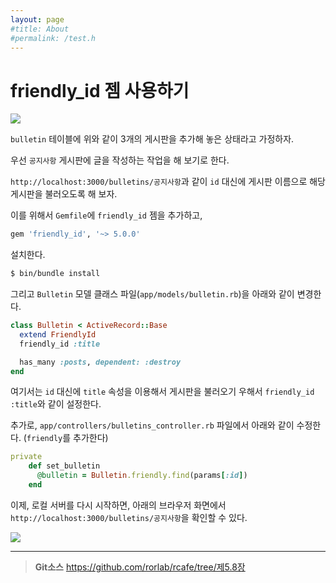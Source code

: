 ```yaml
---
layout: page
#title: About
#permalink: /test.h
---
```


# friendly_id 젬 사용하기

![](http://i1373.photobucket.com/albums/ag392/rorlab/Photobucket%20Desktop%20-%20RORLAB/rcafe/2014-05-09_10-17-19_zps94af68c8.png)

`bulletin` 테이블에 위와 같이 3개의 게시판을 추가해 놓은 상태라고 가정하자.

우선 `공지사항` 게시판에 글을 작성하는 작업을 해 보기로 한다.

`http://localhost:3000/bulletins/공지사항`과 같이 `id` 대신에 게시판 이름으로 해당 게시판을 불러오도록 해 보자.

이를 위해서 `Gemfile`에 `friendly_id` 젬을 추가하고,

```ruby
gem 'friendly_id', '~> 5.0.0'
```

설치한다.

```bash
$ bin/bundle install
```

그리고 `Bulletin` 모델 클래스 파일(`app/models/bulletin.rb`)을 아래와 같이 변경한다.

```ruby
class Bulletin < ActiveRecord::Base
  extend FriendlyId
  friendly_id :title

  has_many :posts, dependent: :destroy
end
```

여기서는 `id` 대신에 `title` 속성을 이용해서 게시판을 불러오기 우해서 `friendly_id :title`와 같이 설정한다.

추가로, `app/controllers/bulletins_controller.rb` 파일에서 아래와 같이 수정한다. (`friendly`를 추가한다)

```ruby
private
    def set_bulletin
      @bulletin = Bulletin.friendly.find(params[:id])
    end
```

이제, 로컬 서버를 다시 시작하면, 아래의 브라우저 화면에서 `http://localhost:3000/bulletins/공지사항`을 확인할 수 있다.

![](http://i1373.photobucket.com/albums/ag392/rorlab/Photobucket%20Desktop%20-%20RORLAB/rcafe/2014-05-09_10-34-25_zps25373419.png)



---
> **Git소스** https://github.com/rorlab/rcafe/tree/제5.8장


